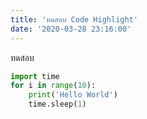 ```yaml
---
title: 'ทดสอบ Code Highlight'
date: '2020-03-28 23:16:00'
---
```


ทดสอบ  
  

```python
import time  
for i in range(10):  
    print('Hello World')  
    time.sleep(1)  

```
